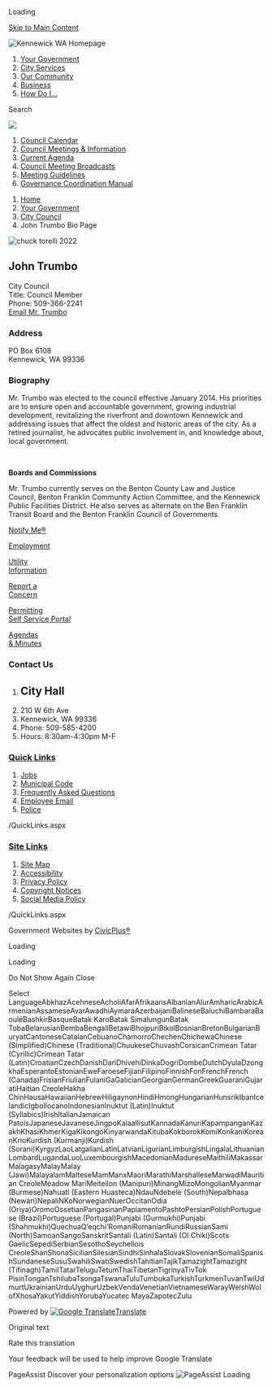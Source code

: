 Loading

[Skip to Main Content](https://www.go2kennewick.com/873/John-Trumbo-Bio-Page/)

![Kennewick WA Homepage](https://www.go2kennewick.com/ImageRepository/Document?documentID=15016)

1. [Your Government](https://www.go2kennewick.com/27/Your-Government)
2. [City Services](https://www.go2kennewick.com/101/City-Services)
3. [Our Community](https://www.go2kennewick.com/31/Our-Community)
4. [Business](https://www.go2kennewick.com/1493/Economic-Development)
5. [How Do I...](https://www.go2kennewick.com/9/How-Do-I)

Search

![](https://www.go2kennewick.com/ImageRepository/Document?documentID=15017)

1. [Council Calendar](https://kennewickwa.portal.civicclerk.com)
2. [Council Meetings &amp; Information](https://www.go2kennewick.com/581/Council-Meetings-Information)
3. [Current Agenda](https://kennewickwa.portal.civicclerk.com)
4. [Council Meeting Broadcasts](https://www.go2kennewick.com/1256/Council-Meeting-Broadcasts)
5. [Meeting Guidelines](https://www.go2kennewick.com/550/Meeting-Guidelines)
6. [Governance Coordination Manual](https://www.go2kennewick.com/DocumentCenter/View/16696/City-of-Kennewick-Governance-Coordination-Manual)

<!--THE END-->

1. [Home](https://www.go2kennewick.com)
2. [Your Government](https://www.go2kennewick.com/27/Your-Government)
3. [City Council](https://www.go2kennewick.com/531/City-Council)
4. John Trumbo Bio Page

![chuck torelli 2022](https://www.go2kennewick.com/ImageRepository/Document?documentID=13164 "chuck torelli 2022")

## John Trumbo

City Council  
Title: Council Member  
Phone: 509-366-2241   
[Email Mr. Trumbo](mailto:John.Trumbo@ci.kennewick.wa.us)

### Address

PO Box 6108  
Kennewick, WA 99336

### Biography

Mr. Trumbo was elected to the council effective January 2014. His priorities are to ensure open and accountable government, growing industrial development, revitalizing the riverfront and downtown Kennewick and addressing issues that affect the oldest and historic areas of the city. As a retired journalist, he advocates public involvement in, and knowledge about, local government.

 

**Boards and Commissions**

Mr. Trumbo currently serves on the Benton County Law and Justice Council, Benton Franklin Community Action Committee, and the Kennewick Public Facilities District. He also serves as alternate on the Ben Franklin Transit Board and the Benton Franklin Council of Governments

[Notify Me®](https://www.go2kennewick.com/list.aspx)

[Employment](https://www.governmentjobs.com/careers/kennewick)

[Utility  
Information](https://www.go2kennewick.com/752/Utilities)

[Report a  
Concern](https://cityofkennewickwa.tylerportico.com/TIM/Portal/portal-home)

[Permitting  
Self Service Portal](https://selfservice.ci.kennewick.wa.us/EnerGov_Prod/SelfService)

[Agendas  
&amp; Minutes](https://kennewickwa.portal.civicclerk.com)

### Contact Us

1. ## City Hall
2. 210 W 6th Ave
3. Kennewick, WA 99336
4. Phone: 509-585-4200
5. Hours: 8:30am-4:30pm M-F

### [Quick Links](https://www.go2kennewick.com/QuickLinks.aspx?CID=12%2C19)

1. [Jobs](https://www.governmentjobs.com/careers/kennewick)
2. [Municipal Code](https://library.municode.com/wa/kennewick/codes/code_of_ordinances)
3. [Frequently Asked Questions](https://www.go2kennewick.com/FAQ.aspx)
4. [Employee Email](https://owa.ci.kennewick.wa.us/owa)
5. [Police](https://www.go2kennewick.com/1491/Police-Department)

/QuickLinks.aspx

### [Site Links](https://www.go2kennewick.com/QuickLinks.aspx?CID=12)

1. [Site Map](https://www.go2kennewick.com/sitemap)
2. [Accessibility](https://www.go2kennewick.com/accessibility)
3. [Privacy Policy](https://www.go2kennewick.com/site/privacy)
4. [Copyright Notices](https://www.go2kennewick.com/site/copyright)
5. [Social Media Policy](https://www.go2kennewick.com/1025)

/QuickLinks.aspx

Government Websites by [CivicPlus®](https://connect.civicplus.com/referral)

Loading

Loading

Do Not Show Again Close

Select LanguageAbkhazAcehneseAcholiAfarAfrikaansAlbanianAlurAmharicArabicArmenianAssameseAvarAwadhiAymaraAzerbaijaniBalineseBaluchiBambaraBaouléBashkirBasqueBatak KaroBatak SimalungunBatak TobaBelarusianBembaBengaliBetawiBhojpuriBikolBosnianBretonBulgarianBuryatCantoneseCatalanCebuanoChamorroChechenChichewaChinese (Simplified)Chinese (Traditional)ChuukeseChuvashCorsicanCrimean Tatar (Cyrillic)Crimean Tatar (Latin)CroatianCzechDanishDariDhivehiDinkaDogriDombeDutchDyulaDzongkhaEsperantoEstonianEweFaroeseFijianFilipinoFinnishFonFrenchFrench (Canada)FrisianFriulianFulaniGaGalicianGeorgianGermanGreekGuaraniGujaratiHaitian CreoleHakha ChinHausaHawaiianHebrewHiligaynonHindiHmongHungarianHunsrikIbanIcelandicIgboIlocanoIndonesianInuktut (Latin)Inuktut (Syllabics)IrishItalianJamaican PatoisJapaneseJavaneseJingpoKalaallisutKannadaKanuriKapampanganKazakhKhasiKhmerKigaKikongoKinyarwandaKitubaKokborokKomiKonkaniKoreanKrioKurdish (Kurmanji)Kurdish (Sorani)KyrgyzLaoLatgalianLatinLatvianLigurianLimburgishLingalaLithuanianLombardLugandaLuoLuxembourgishMacedonianMadureseMaithiliMakassarMalagasyMalayMalay (Jawi)MalayalamMalteseMamManxMaoriMarathiMarshalleseMarwadiMauritian CreoleMeadow MariMeiteilon (Manipuri)MinangMizoMongolianMyanmar (Burmese)Nahuatl (Eastern Huasteca)NdauNdebele (South)Nepalbhasa (Newari)NepaliNKoNorwegianNuerOccitanOdia (Oriya)OromoOssetianPangasinanPapiamentoPashtoPersianPolishPortuguese (Brazil)Portuguese (Portugal)Punjabi (Gurmukhi)Punjabi (Shahmukhi)QuechuaQʼeqchiʼRomaniRomanianRundiRussianSami (North)SamoanSangoSanskritSantali (Latin)Santali (Ol Chiki)Scots GaelicSepediSerbianSesothoSeychellois CreoleShanShonaSicilianSilesianSindhiSinhalaSlovakSlovenianSomaliSpanishSundaneseSusuSwahiliSwatiSwedishTahitianTajikTamazightTamazight (Tifinagh)TamilTatarTeluguTetumThaiTibetanTigrinyaTivTok PisinTonganTshilubaTsongaTswanaTuluTumbukaTurkishTurkmenTuvanTwiUdmurtUkrainianUrduUyghurUzbekVendaVenetianVietnameseWarayWelshWolofXhosaYakutYiddishYorubaYucatec MayaZapotecZulu

Powered by [![Google Translate](https://www.gstatic.com/images/branding/googlelogo/1x/googlelogo_color_42x16dp.png)Translate](https://translate.google.com)

Original text

Rate this translation

Your feedback will be used to help improve Google Translate

PageAssist Discover your personalization options ![PageAssist Loading](https://cdn.monsido.com/page-assist/v2/assets/img/default-spinner.png)